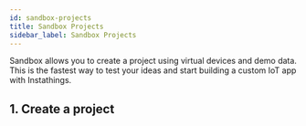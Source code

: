 ```yaml
---
id: sandbox-projects
title: Sandbox Projects
sidebar_label: Sandbox Projects
---
```


Sandbox allows you to create a project using virtual devices and demo data. This is the fastest way to test your ideas and start building a custom IoT app with Instathings.

## 1. Create a project
